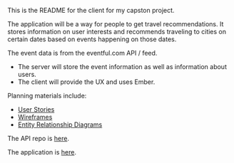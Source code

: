 This is the README for the client for my capston project.

The application will be a way for people to get travel recommendations. It stores information on user interests and recommends traveling to cities on certain dates based on events happening on those dates.

The event data is from the eventful.com API / feed.

-   The server will store the event information as well as information about users.
-   The client will provide the UX and uses Ember.

Planning materials include:

-   [User Stories](https://docs.google.com/document/d/1NObTcbRddryR-xDCPjbC74eXkhshz-qHAQexp8KoJmE/edit?usp=sharing)
-   [Wireframes](https://docs.google.com/presentation/d/15TRYBmORQn0iqKwt6i4cizsEjWaTPJljxTEoAjYFQGM/edit?usp=sharing)
-   [Entity Relationship Diagrams](https://docs.google.com/presentation/d/18CKBN6WoKKVG755LulQ2S4Ib5Hs00h_D-cvTbg6h7nQ/edit?usp=sharing)

The API repo is [here](https://github.com/MishaHerscu/togetherness-rails-api).

The application is [here](http://www.apricitytravel.com/).
